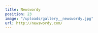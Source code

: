 ```yaml
---
title: Newswordy
position: 23
image: "/uploads/gallery__newswordy.jpg"
url: http://newswordy.com/
---
```


